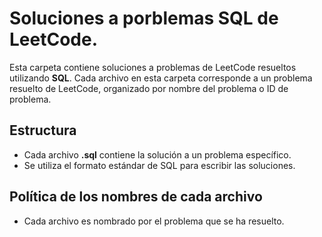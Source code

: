
# Soluciones a porblemas SQL de LeetCode.

Esta carpeta contiene soluciones a problemas de LeetCode resueltos utilizando **SQL**. Cada archivo en esta carpeta corresponde a un problema resuelto de LeetCode, organizado por nombre del problema o ID de problema.

## Estructura
- Cada archivo **.sql** contiene la solución a un problema específico.
- Se utiliza el formato estándar de SQL para escribir las soluciones.

## Política de los nombres de cada archivo
- Cada archivo es nombrado por el problema que se ha resuelto.
